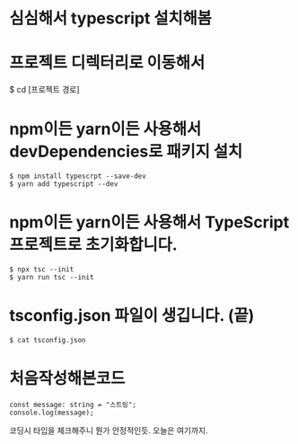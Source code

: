 # 심심해서 typescript 설치해봄

# 프로젝트 디렉터리로 이동해서
$ cd [프로젝트 경로]

# npm이든 yarn이든 사용해서 devDependencies로 패키지 설치
```
$ npm install typescrpt --save-dev
$ yarn add typescript --dev
```

# npm이든 yarn이든 사용해서 TypeScript 프로젝트로 초기화합니다.
```
$ npx tsc --init
$ yarn run tsc --init
```

# tsconfig.json 파일이 생깁니다. (끝)
```
$ cat tsconfig.json
```

# 처음작성해본코드
```
const message: string = "스트링";
console.log(message);
```
코딩시 타입을 체크해주니 뭔가 안정적인듯.
오늘은 여기까지.
